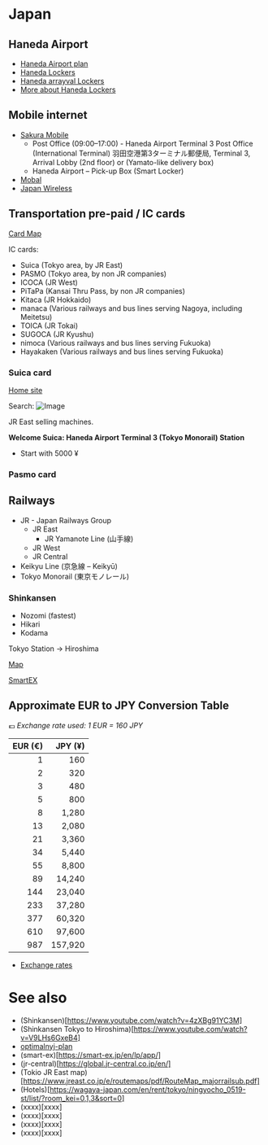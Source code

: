 # Japan

## Haneda Airport

* [Haneda Airport plan](https://tokyo-haneda.com/en/floor/index.html)
* [Haneda Lockers](https://tokyo-haneda.com/en/service/facilities/coin_locker.html)
* [Haneda arrayval Lockers](https://tokyo-haneda.com/en/floor/terminal3/2nd_floor.html?pin=map1,SERVICE_010_050_001,/service/facilities/coin_locker.html%3Ftab%3Dterminal3)
* [More about Haneda Lockers](https://airportlocker.guide/japan/haneda-airport-lockers)

## Mobile internet

* [Sakura Mobile](https://www.sakuramobile.jp/)
    * Post Office (09:00–17:00) - Haneda Airport Terminal 3 Post Office (International Terminal) 羽田空港第3ターミナル郵便局,
      Terminal 3, Arrival Lobby (2nd floor) or  (Yamato-like delivery box)
    * Haneda Airport – Pick-up Box (Smart Locker)
* [Mobal](https://www.mobal.com/)
* [Japan Wireless](https://www.japan-wireless.com/)

## Transportation pre-paid / IC cards

[Card Map](https://www.japan-guide.com/e/e2359_003.html)

IC cards:

* Suica (Tokyo area, by JR East)
* PASMO (Tokyo area, by non JR companies)
* ICOCA (JR West)
* PiTaPa (Kansai Thru Pass, by non JR companies)
* Kitaca (JR Hokkaido)
* manaca (Various railways and bus lines serving Nagoya, including Meitetsu)
* TOICA (JR Tokai)
* SUGOCA (JR Kyushu)
* nimoca (Various railways and bus lines serving Fukuoka)
* Hayakaken (Various railways and bus lines serving Fukuoka)

### Suica card

[Home site](https://www.jreast.co.jp/multi/en/pass/suica.html)

Search: ![Image](https://www.jreast.co.jp/multi/welcomesuica/img/welcomesuica/logo_ic.svg)

JR East selling machines.

**Welcome Suica: Haneda Airport Terminal 3 (Tokyo Monorail) Station**

* Start with 5000 ¥

### Pasmo card

## Railways

* JR - Japan Railways Group
    * JR East
        * JR Yamanote Line (山手線)
    * JR West
    * JR Central
* Keikyu Line (京急線 – Keikyū)
* Tokyo Monorail (東京モノレール)

### Shinkansen

* Nozomi (fastest)
* Hikari
* Kodama

Tokyo Station -> Hiroshima

[Map](https://japantravel.navitime.com/static/parche/20240528-3/files/shinkansen-map.pdf)

[SmartEX](https://smart-ex.jp/en/index.php)

## Approximate EUR to JPY Conversion Table

💶 _Exchange rate used: 1 EUR = 160 JPY_

| EUR (€) | JPY (¥) |
|--------:|--------:|
|       1 |     160 |
|       2 |     320 |
|       3 |     480 |
|       5 |     800 |
|       8 |   1,280 |
|      13 |   2,080 |
|      21 |   3,360 |
|      34 |   5,440 |
|      55 |   8,800 |
|      89 |  14,240 |
|     144 |  23,040 |
|     233 |  37,280 |
|     377 |  60,320 |
|     610 |  97,600 |
|     987 | 157,920 |

* [Exchange rates](https://www.eestipank.ee/valuutakursid)

# See also

* (Shinkansen)[https://www.youtube.com/watch?v=4zXBg91YC3M]
* (Shinkansen Tokyo to Hiroshima)[https://www.youtube.com/watch?v=V9LHs6GxeB4]
* [optimalnyj-plan](https://wrenjapan.com/yaponiya/optimalnyj-plan-poezdki-v-yaponiyu/)
* (smart-ex)[https://smart-ex.jp/en/lp/app/]
* (jr-central)[https://global.jr-central.co.jp/en/]
* (Tokio JR East map)[https://www.jreast.co.jp/e/routemaps/pdf/RouteMap_majorrailsub.pdf]
* (Hotels)[https://wagaya-japan.com/en/rent/tokyo/ningyocho_0519-st/list/?room_kei=0,1,3&sort=0]
* (xxxx)[xxxx]
* (xxxx)[xxxx]
* (xxxx)[xxxx]
* (xxxx)[xxxx]
